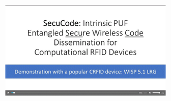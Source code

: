 [![](https://github.com/AdelaideAuto-IDLab/SecuCode/blob/master/demo/SecuCodeVideo.GIF)](https://github.com/AdelaideAuto-IDLab/SecuCode/blob/master/demo/SecuCodeDemo.mp4?raw=true)
